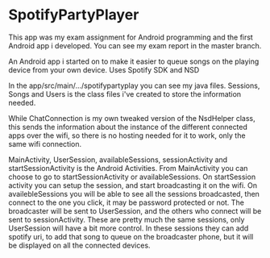 # SpotifyPartyPlayer
This app was my exam assignment for Android programming and the first Android app i developed. You can see my exam report in the master branch.

An Android app i started on to make it easier to queue songs on the playing device from your own device. Uses Spotify SDK and NSD 

In the app/src/main/.../spotifypartyplay you can see my java files. 
Sessions, Songs and Users is the class files i've created to store the information needed. 

While ChatConnection is my own tweaked version of the NsdHelper class, this sends the information about the instance of the different 
connected apps over the wifi, so there is no hosting needed for it to work, only the same wifi connection. 

MainActivity, UserSession, availableSessions, sessionActivity and startSessionActivity is the Android Activities.
From MainActivity you can choose to go to startSessionActivity or availableSessions.
On startSession activity you can setup the session, and start broadcasting it on the wifi. 
On availebleSessions you will be able to see all the sessions broadcasted, then connect to the one you click, it may be password protected or not.
The broadcaster will be sent to UserSession, and the others who connect will be sent to sessionActivity. These are pretty much the same
sessions, only UserSession will have a bit more control. In these sessions they can add spotify uri, to add that song to queue on the broadcaster
phone, but it will be displayed on all the connected devices. 
